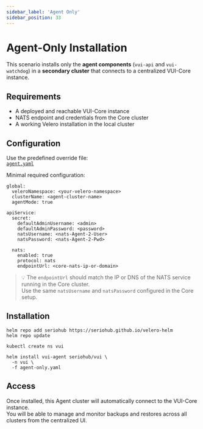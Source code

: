 ```yaml
---
sidebar_label: 'Agent Only'
sidebar_position: 33
---
```


# Agent-Only Installation

This scenario installs only the **agent components** (`vui-api` and `vui-watchdog`) in a **secondary cluster** that connects to a centralized VUI-Core instance.

## Requirements

- A deployed and reachable VUI-Core instance
- NATS endpoint and credentials from the Core cluster
- A working Velero installation in the local cluster

## Configuration

Use the predefined override file:  
[`agent.yaml`](https://github.com/seriohub/velero-helm/blob/main/examples/overrides/agent.yaml)

Minimal required configuration:

```
global:
  veleroNamespace: <your-velero-namespace>
  clusterName: <agent-cluster-name>
  agentMode: true

apiService:
  secret:
    defaultAdminUsername: <admin>
    defaultAdminPassword: <password>
    natsUsername: <nats-Agent-2-User>
    natsPassword: <nats-Agent-2-Pwd>

  nats:
    enabled: true
    protocol: nats
    endpointUrl: <core-nats-ip-or-domain>
```

> 💡 The `endpointUrl` should match the IP or DNS of the NATS service running in the Core cluster.  
> Use the same `natsUsername` and `natsPassword` configured in the Core setup.

## Installation

``` shell
helm repo add seriohub https://seriohub.github.io/velero-helm
helm repo update

kubectl create ns vui

helm install vui-agent seriohub/vui \
  -n vui \
  -f agent-only.yaml
```

## Access

Once installed, this Agent cluster will automatically connect to the VUI-Core instance.  
You will be able to manage and monitor backups and restores across all clusters from the centralized UI.
